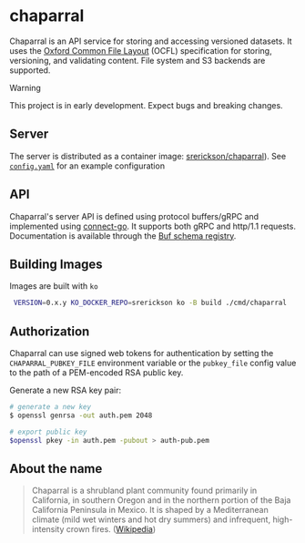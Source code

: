 # chaparral

Chaparral is an API service for storing and accessing versioned
datasets. It uses the [Oxford Common File Layout](https://ocfl.io) (OCFL)
specification for storing, versioning, and validating content. File system
and S3 backends are supported.

> [!Warning] 
> This project is in early development. Expect bugs and breaking changes.


## Server

The server is distributed as a container image: [srerickson/chaparral](https://hub.docker.com/repository/docker/srerickson/chaparral/general)).
See [`config.yaml`](config.yaml) for an example configuration

## API 

Chaparral's server API is defined using protocol buffers/gRPC and implemented
using [connect-go](https://github.com/connectrpc/connect-go). It supports both
gRPC and http/1.1 requests. Documentation is available through the [Buf schema
registry](https://buf.build/srerickson/chaparral/docs/main:chaparral.v1). 

## Building Images

Images are built with `ko`

```sh
 VERSION=0.x.y KO_DOCKER_REPO=srerickson ko -B build ./cmd/chaparral
```

## Authorization

Chaparral can use signed web tokens for authentication by setting the
`CHAPARRAL_PUBKEY_FILE` environment variable or the `pubkey_file` config value
to the path of a PEM-encoded RSA public key.

Generate a new RSA key pair:

```sh
# generate a new key
$ openssl genrsa -out auth.pem 2048

# export public key
$openssl pkey -in auth.pem -pubout > auth-pub.pem
```

## About the name

> Chaparral is a shrubland plant community found primarily in California, in
> southern Oregon and in the northern portion of the Baja California Peninsula
> in Mexico. It is shaped by a Mediterranean climate (mild wet winters and hot
> dry summers) and infrequent, high-intensity crown fires.
> ([Wikipedia](https://en.wikipedia.org/wiki/Chaparral))
